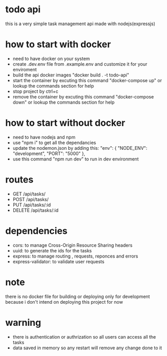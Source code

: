 # todo api

this is a very simple task management api made with nodejs(expressjs)

# how to start with docker

- need to have docker on your system
- create .dev.env file from .example.env and customize it for your enviroment
- build the api docker images "docker build . -t todo-api"
- start the container by excuting this command "docker-compose up" or lookup the commands section for help
- stop project by ctrl+c
- remove the container by excuting this command "docker-compose down" or lookup the commands section for help

# how to start without docker

- need to have nodejs and npm
- use "npm i" to get all the dependancies
- update the nodemon.json by adding this:
  "env": {
  "NODE_ENV": "development",
  "PORT": "5000"
  },
- use this command "npm run dev" to run in dev environment

# routes

- GET /api/tasks/
- POST /api/tasks/
- PUT /api/tasks/:id
- DELETE /api/tasks/:id

# dependencies

- cors: to manage Cross-Origin Resource Sharing headers
- uuid: to generate the ids for the tasks
- express: to manage routing , requests, reponces and errors
- express-validator: to validate user requests

# note

<p>
there is no docker file for building or deploying only for development
because i don't intend on deploying this project for now
</p>

# warning

- there is authentication or authrization so all users can access all the tasks
- data saved in memory so any restart will remove any change done to it
